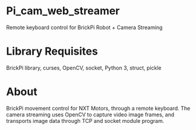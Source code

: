 # Pi_cam_web_streamer
Remote keyboard control for BrickPi Robot + Camera Streaming

# Library Requisites 
BrickPi library, curses, OpenCV, socket, Python 3, struct, pickle 

# About 
BrickPi movement control for NXT Motors, through a remote keyboard. The camera streaming uses OpenCV to capture video image frames, and transports image data through TCP and socket module program. 
